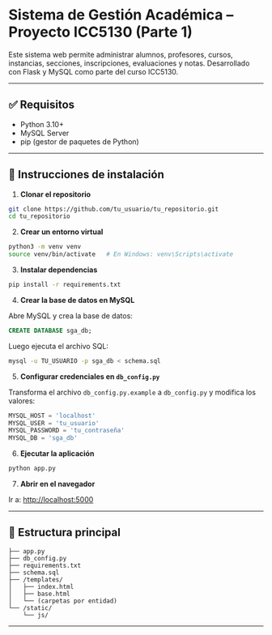 # Sistema de Gestión Académica – Proyecto ICC5130 (Parte 1)

Este sistema web permite administrar alumnos, profesores, cursos, instancias, secciones, inscripciones, evaluaciones y notas. Desarrollado con Flask y MySQL como parte del curso ICC5130.

---

## ✅ Requisitos

- Python 3.10+
- MySQL Server
- pip (gestor de paquetes de Python)

---

## 🚀 Instrucciones de instalación

1. **Clonar el repositorio**

```bash
git clone https://github.com/tu_usuario/tu_repositorio.git
cd tu_repositorio
```

2. **Crear un entorno virtual**

```bash
python3 -m venv venv
source venv/bin/activate   # En Windows: venv\Scripts\activate
```

3. **Instalar dependencias**

```bash
pip install -r requirements.txt
```

4. **Crear la base de datos en MySQL**

Abre MySQL y crea la base de datos:

```sql
CREATE DATABASE sga_db;
```

Luego ejecuta el archivo SQL:

```bash
mysql -u TU_USUARIO -p sga_db < schema.sql
```

5. **Configurar credenciales en `db_config.py`**

Transforma el archivo `db_config.py.example` a  `db_config.py` y modifica los valores:

```python
MYSQL_HOST = 'localhost'
MYSQL_USER = 'tu_usuario'
MYSQL_PASSWORD = 'tu_contraseña'
MYSQL_DB = 'sga_db'
```

6. **Ejecutar la aplicación**

```bash
python app.py
```

7. **Abrir en el navegador**

Ir a: [http://localhost:5000](http://localhost:5000)

---

## 📁 Estructura principal

```
├── app.py
├── db_config.py
├── requirements.txt
├── schema.sql
├── /templates/
│   ├── index.html
│   ├── base.html
│   └── (carpetas por entidad)
└── /static/
    └── js/
```

---
